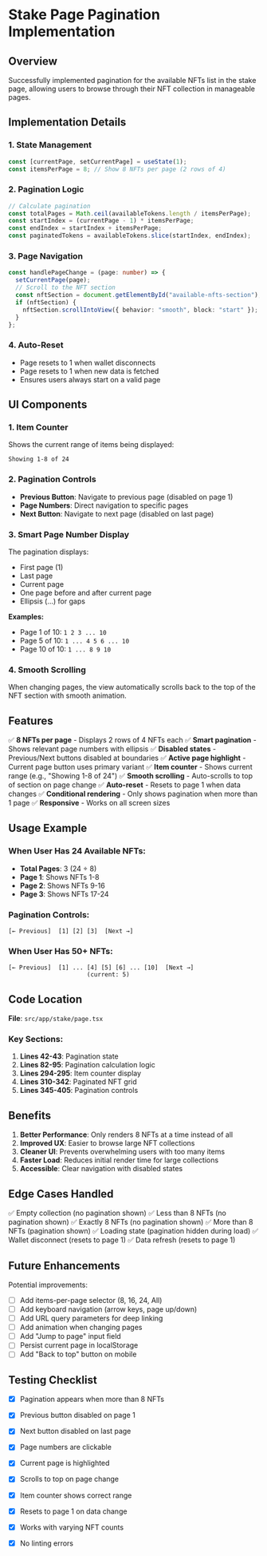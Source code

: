 # Stake Page Pagination Implementation

## Overview
Successfully implemented pagination for the available NFTs list in the stake page, allowing users to browse through their NFT collection in manageable pages.

## Implementation Details

### 1. **State Management**
```typescript
const [currentPage, setCurrentPage] = useState(1);
const itemsPerPage = 8; // Show 8 NFTs per page (2 rows of 4)
```

### 2. **Pagination Logic**
```typescript
// Calculate pagination
const totalPages = Math.ceil(availableTokens.length / itemsPerPage);
const startIndex = (currentPage - 1) * itemsPerPage;
const endIndex = startIndex + itemsPerPage;
const paginatedTokens = availableTokens.slice(startIndex, endIndex);
```

### 3. **Page Navigation**
```typescript
const handlePageChange = (page: number) => {
  setCurrentPage(page);
  // Scroll to the NFT section
  const nftSection = document.getElementById("available-nfts-section");
  if (nftSection) {
    nftSection.scrollIntoView({ behavior: "smooth", block: "start" });
  }
};
```

### 4. **Auto-Reset**
- Page resets to 1 when wallet disconnects
- Page resets to 1 when new data is fetched
- Ensures users always start on a valid page

## UI Components

### 1. **Item Counter**
Shows the current range of items being displayed:
```
Showing 1-8 of 24
```

### 2. **Pagination Controls**
- **Previous Button**: Navigate to previous page (disabled on page 1)
- **Page Numbers**: Direct navigation to specific pages
- **Next Button**: Navigate to next page (disabled on last page)

### 3. **Smart Page Number Display**
The pagination displays:
- First page (1)
- Last page
- Current page
- One page before and after current page
- Ellipsis (...) for gaps

**Examples:**
- Page 1 of 10: `1 2 3 ... 10`
- Page 5 of 10: `1 ... 4 5 6 ... 10`
- Page 10 of 10: `1 ... 8 9 10`

### 4. **Smooth Scrolling**
When changing pages, the view automatically scrolls back to the top of the NFT section with smooth animation.

## Features

✅ **8 NFTs per page** - Displays 2 rows of 4 NFTs each
✅ **Smart pagination** - Shows relevant page numbers with ellipsis
✅ **Disabled states** - Previous/Next buttons disabled at boundaries
✅ **Active page highlight** - Current page button uses primary variant
✅ **Item counter** - Shows current range (e.g., "Showing 1-8 of 24")
✅ **Smooth scrolling** - Auto-scrolls to top of section on page change
✅ **Auto-reset** - Resets to page 1 when data changes
✅ **Conditional rendering** - Only shows pagination when more than 1 page
✅ **Responsive** - Works on all screen sizes

## Usage Example

### When User Has 24 Available NFTs:
- **Total Pages**: 3 (24 ÷ 8)
- **Page 1**: Shows NFTs 1-8
- **Page 2**: Shows NFTs 9-16
- **Page 3**: Shows NFTs 17-24

### Pagination Controls:
```
[← Previous]  [1] [2] [3]  [Next →]
```

### When User Has 50+ NFTs:
```
[← Previous]  [1] ... [4] [5] [6] ... [10]  [Next →]
                      (current: 5)
```

## Code Location

**File**: `src/app/stake/page.tsx`

### Key Sections:
1. **Lines 42-43**: Pagination state
2. **Lines 82-95**: Pagination calculation logic
3. **Lines 294-295**: Item counter display
4. **Lines 310-342**: Paginated NFT grid
5. **Lines 345-405**: Pagination controls

## Benefits

1. **Better Performance**: Only renders 8 NFTs at a time instead of all
2. **Improved UX**: Easier to browse large NFT collections
3. **Cleaner UI**: Prevents overwhelming users with too many items
4. **Faster Load**: Reduces initial render time for large collections
5. **Accessible**: Clear navigation with disabled states

## Edge Cases Handled

✅ Empty collection (no pagination shown)
✅ Less than 8 NFTs (no pagination shown)
✅ Exactly 8 NFTs (no pagination shown)
✅ More than 8 NFTs (pagination shown)
✅ Loading state (pagination hidden during load)
✅ Wallet disconnect (resets to page 1)
✅ Data refresh (resets to page 1)

## Future Enhancements

Potential improvements:
- [ ] Add items-per-page selector (8, 16, 24, All)
- [ ] Add keyboard navigation (arrow keys, page up/down)
- [ ] Add URL query parameters for deep linking
- [ ] Add animation when changing pages
- [ ] Add "Jump to page" input field
- [ ] Persist current page in localStorage
- [ ] Add "Back to top" button on mobile

## Testing Checklist

- [x] Pagination appears when more than 8 NFTs
- [x] Previous button disabled on page 1
- [x] Next button disabled on last page
- [x] Page numbers are clickable
- [x] Current page is highlighted
- [x] Scrolls to top on page change
- [x] Item counter shows correct range
- [x] Resets to page 1 on data change
- [x] Works with varying NFT counts
- [x] No linting errors

